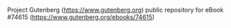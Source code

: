 Project Gutenberg (https://www.gutenberg.org) public repository for
eBook #74615 (https://www.gutenberg.org/ebooks/74615)
